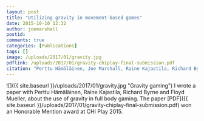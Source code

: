 ```yaml
---
layout: post
title: "Utilizing gravity in movement-based games"
date: 2015-10-10 12:32
author: joemarshall
postid: 
comments: true
categories: [Publications]
tags: []
image: /uploads/2017/01/gravity.jpg
pdflink: /uploads/2017/01/gravity-chiplay-final-submission.pdf
citation: "Perttu Hämäläinen, Joe Marshall, Raine Kajastila, Richard Byrne, Florian Floyd Mueller. **Utilizing gravity in movement-based games and play.** *CHI Play 2015.* **Honorable mention (top 5% of submissions)**"
---
```

![]({{ site.baseurl }}/uploads/2017/01/gravity.jpg "Gravity gaming")
I wrote a paper with Perttu Hämäläinen, Raine Kajastila, Richard Byrne and Floyd Mueller, about the use of gravity in full body gaming.
The paper [PDF]({{ site.baseurl }}/uploads/2017/01/gravity-chiplay-final-submission.pdf) won an Honorable Mention award at CHI Play 2015. 
